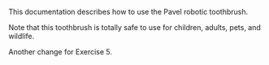 This documentation describes how to use the Pavel robotic toothbrush.

Note that this toothbrush is totally safe to use for children, adults, pets, and wildlife.

Another change for Exercise 5.
